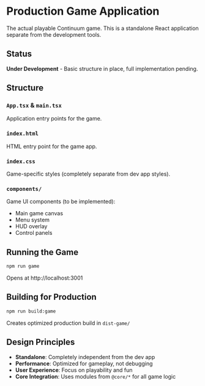# Production Game Application

The actual playable Continuum game. This is a standalone React application separate from the development tools.

## Status

**Under Development** - Basic structure in place, full implementation pending.

## Structure

### `App.tsx` & `main.tsx`

Application entry points for the game.

### `index.html`

HTML entry point for the game app.

### `index.css`

Game-specific styles (completely separate from dev app styles).

### `components/`

Game UI components (to be implemented):

- Main game canvas
- Menu system
- HUD overlay
- Control panels

## Running the Game

```bash
npm run game
```

Opens at http://localhost:3001

## Building for Production

```bash
npm run build:game
```

Creates optimized production build in `dist-game/`

## Design Principles

- **Standalone**: Completely independent from the dev app
- **Performance**: Optimized for gameplay, not debugging
- **User Experience**: Focus on playability and fun
- **Core Integration**: Uses modules from `@core/*` for all game logic
